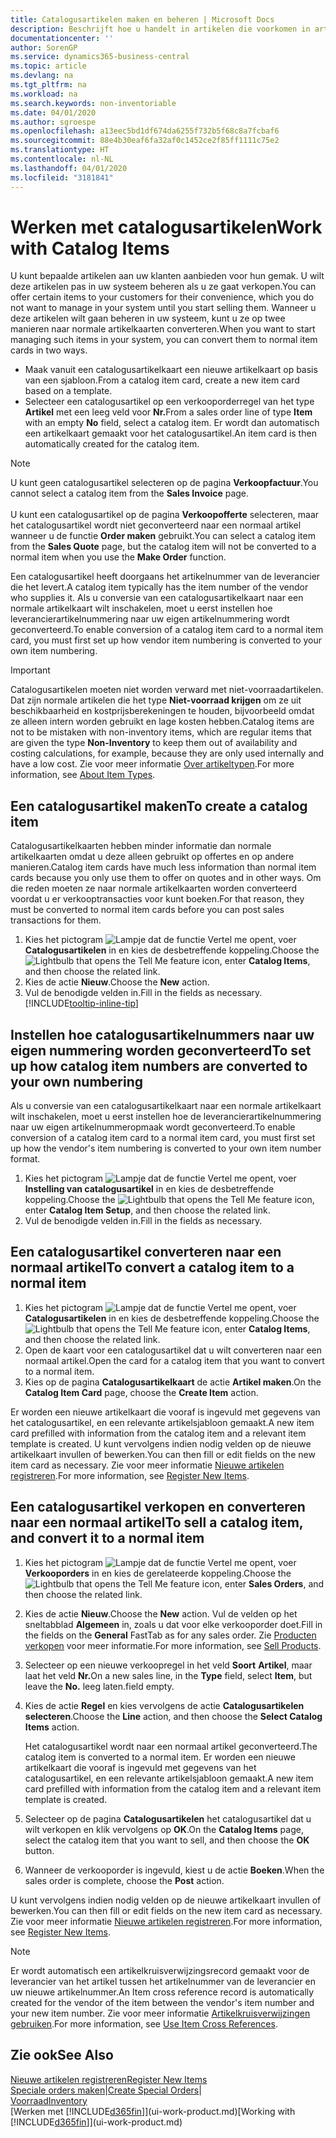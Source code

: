```yaml
---
title: Catalogusartikelen maken en beheren | Microsoft Docs
description: Beschrijft hoe u handelt in artikelen die voorkomen in artikellijsten van uw leveranciers, maar niet in uw eigen artikellijsten.
documentationcenter: ''
author: SorenGP
ms.service: dynamics365-business-central
ms.topic: article
ms.devlang: na
ms.tgt_pltfrm: na
ms.workload: na
ms.search.keywords: non-inventoriable
ms.date: 04/01/2020
ms.author: sgroespe
ms.openlocfilehash: a13eec5bd1df674da6255f732b5f68c8a7fcbaf6
ms.sourcegitcommit: 88e4b30eaf6fa32af0c1452ce2f85ff1111c75e2
ms.translationtype: HT
ms.contentlocale: nl-NL
ms.lasthandoff: 04/01/2020
ms.locfileid: "3181841"
---
```

# <a name="work-with-catalog-items"></a><span data-ttu-id="1525c-103">Werken met catalogusartikelen</span><span class="sxs-lookup"><span data-stu-id="1525c-103">Work with Catalog Items</span></span>
<span data-ttu-id="1525c-104">U kunt bepaalde artikelen aan uw klanten aanbieden voor hun gemak. U wilt deze artikelen pas in uw systeem beheren als u ze gaat verkopen.</span><span class="sxs-lookup"><span data-stu-id="1525c-104">You can offer certain items to your customers for their convenience, which you do not want to manage in your system until you start selling them.</span></span> <span data-ttu-id="1525c-105">Wanneer u deze artikelen wilt gaan beheren in uw systeem, kunt u ze op twee manieren naar normale artikelkaarten converteren.</span><span class="sxs-lookup"><span data-stu-id="1525c-105">When you want to start managing such items in your system, you can convert them to normal item cards in two ways.</span></span>

* <span data-ttu-id="1525c-106">Maak vanuit een catalogusartikelkaart een nieuwe artikelkaart op basis van een sjabloon.</span><span class="sxs-lookup"><span data-stu-id="1525c-106">From a catalog item card, create a new item card based on a template.</span></span>
* <span data-ttu-id="1525c-107">Selecteer een catalogusartikel op een verkooporderregel van het type **Artikel** met een leeg veld voor **Nr.**</span><span class="sxs-lookup"><span data-stu-id="1525c-107">From a sales order line of type **Item** with an empty **No** field, select a catalog item.</span></span> <span data-ttu-id="1525c-108">Er wordt dan automatisch een artikelkaart gemaakt voor het catalogusartikel.</span><span class="sxs-lookup"><span data-stu-id="1525c-108">An item card is then automatically created for the catalog item.</span></span>

> [!NOTE]  
> <span data-ttu-id="1525c-109">U kunt geen catalogusartikel selecteren op de pagina **Verkoopfactuur**.</span><span class="sxs-lookup"><span data-stu-id="1525c-109">You cannot select a catalog item from the **Sales Invoice** page.</span></span><br /><br />
> <span data-ttu-id="1525c-110">U kunt een catalogusartikel op de pagina **Verkoopofferte** selecteren, maar het catalogusartikel wordt niet geconverteerd naar een normaal artikel wanneer u de functie **Order maken** gebruikt.</span><span class="sxs-lookup"><span data-stu-id="1525c-110">You can select a catalog item from the **Sales Quote** page, but the catalog item will not be converted to a normal item when you use the **Make Order** function.</span></span>

<span data-ttu-id="1525c-111">Een catalogusartikel heeft doorgaans het artikelnummer van de leverancier die het levert.</span><span class="sxs-lookup"><span data-stu-id="1525c-111">A catalog item typically has the item number of the vendor who supplies it.</span></span> <span data-ttu-id="1525c-112">Als u conversie van een catalogusartikelkaart naar een normale artikelkaart wilt inschakelen, moet u eerst instellen hoe leverancierartikelnummering naar uw eigen artikelnummering wordt geconverteerd.</span><span class="sxs-lookup"><span data-stu-id="1525c-112">To enable conversion of a catalog item card to a normal item card, you must first set up how vendor item numbering is converted to your own item numbering.</span></span>   

> [!Important]
> <span data-ttu-id="1525c-113">Catalogusartikelen moeten niet worden verward met niet-voorraadartikelen. Dat zijn normale artikelen die het type **Niet-voorraad krijgen** om ze uit beschikbaarheid en kostprijsberekeningen te houden, bijvoorbeeld omdat ze alleen intern worden gebruikt en lage kosten hebben.</span><span class="sxs-lookup"><span data-stu-id="1525c-113">Catalog items are not to be mistaken with non-inventory items, which are regular items that are given the type **Non-Inventory** to keep them out of availability and costing calculations, for example, because they are only used internally and have a low cost.</span></span> <span data-ttu-id="1525c-114">Zie voor meer informatie [Over artikeltypen](inventory-about-item-types.md).</span><span class="sxs-lookup"><span data-stu-id="1525c-114">For more information, see [About Item Types](inventory-about-item-types.md).</span></span>

## <a name="to-create-a-catalog-item"></a><span data-ttu-id="1525c-115">Een catalogusartikel maken</span><span class="sxs-lookup"><span data-stu-id="1525c-115">To create a catalog item</span></span>
<span data-ttu-id="1525c-116">Catalogusartikelkaarten hebben minder informatie dan normale artikelkaarten omdat u deze alleen gebruikt op offertes en op andere manieren.</span><span class="sxs-lookup"><span data-stu-id="1525c-116">Catalog item cards have much less information than normal item cards because you only use them to offer on quotes and in other ways.</span></span> <span data-ttu-id="1525c-117">Om die reden moeten ze naar normale artikelkaarten worden converteerd voordat u er verkooptransacties voor kunt boeken.</span><span class="sxs-lookup"><span data-stu-id="1525c-117">For that reason, they must be converted to normal item cards before you can post sales transactions for them.</span></span>

1. <span data-ttu-id="1525c-118">Kies het pictogram ![Lampje dat de functie Vertel me opent](media/ui-search/search_small.png "Vertel me wat u wilt doen"), voer **Catalogusartikelen** in en kies de desbetreffende koppeling.</span><span class="sxs-lookup"><span data-stu-id="1525c-118">Choose the ![Lightbulb that opens the Tell Me feature](media/ui-search/search_small.png "Tell me what you want to do") icon, enter **Catalog Items**, and then choose the related link.</span></span>
2. <span data-ttu-id="1525c-119">Kies de actie **Nieuw**.</span><span class="sxs-lookup"><span data-stu-id="1525c-119">Choose the **New** action.</span></span>
3. <span data-ttu-id="1525c-120">Vul de benodigde velden in.</span><span class="sxs-lookup"><span data-stu-id="1525c-120">Fill in the fields as necessary.</span></span> [!INCLUDE[tooltip-inline-tip](includes/tooltip-inline-tip_md.md)]

## <a name="to-set-up-how-catalog-item-numbers-are-converted-to-your-own-numbering"></a><span data-ttu-id="1525c-121">Instellen hoe catalogusartikelnummers naar uw eigen nummering worden geconverteerd</span><span class="sxs-lookup"><span data-stu-id="1525c-121">To set up how catalog item numbers are converted to your own numbering</span></span>
<span data-ttu-id="1525c-122">Als u conversie van een catalogusartikelkaart naar een normale artikelkaart wilt inschakelen, moet u eerst instellen hoe de leverancierartikelnummering naar uw eigen artikelnummeropmaak wordt geconverteerd.</span><span class="sxs-lookup"><span data-stu-id="1525c-122">To enable conversion of a catalog item card to a normal item card, you must first set up how the vendor's item numbering is converted to your own item number format.</span></span>

1. <span data-ttu-id="1525c-123">Kies het pictogram ![Lampje dat de functie Vertel me opent](media/ui-search/search_small.png "Vertel me wat u wilt doen"), voer **Instelling van catalogusartikel** in en kies de desbetreffende koppeling.</span><span class="sxs-lookup"><span data-stu-id="1525c-123">Choose the ![Lightbulb that opens the Tell Me feature](media/ui-search/search_small.png "Tell me what you want to do") icon, enter **Catalog Item Setup**, and then choose the related link.</span></span>
2. <span data-ttu-id="1525c-124">Vul de benodigde velden in.</span><span class="sxs-lookup"><span data-stu-id="1525c-124">Fill in the fields as necessary.</span></span>

## <a name="to-convert-a-catalog-item-to-a-normal-item"></a><span data-ttu-id="1525c-125">Een catalogusartikel converteren naar een normaal artikel</span><span class="sxs-lookup"><span data-stu-id="1525c-125">To convert a catalog item to a normal item</span></span>
1. <span data-ttu-id="1525c-126">Kies het pictogram ![Lampje dat de functie Vertel me opent](media/ui-search/search_small.png "Vertel me wat u wilt doen"), voer **Catalogusartikelen** in en kies de desbetreffende koppeling.</span><span class="sxs-lookup"><span data-stu-id="1525c-126">Choose the ![Lightbulb that opens the Tell Me feature](media/ui-search/search_small.png "Tell me what you want to do") icon, enter **Catalog Items**, and then choose the related link.</span></span>
2. <span data-ttu-id="1525c-127">Open de kaart voor een catalogusartikel dat u wilt converteren naar een normaal artikel.</span><span class="sxs-lookup"><span data-stu-id="1525c-127">Open the card for a catalog item that you want to convert to a normal item.</span></span>
3. <span data-ttu-id="1525c-128">Kies op de pagina **Catalogusartikelkaart** de actie **Artikel maken**.</span><span class="sxs-lookup"><span data-stu-id="1525c-128">On the **Catalog Item Card** page, choose the **Create Item** action.</span></span>

<span data-ttu-id="1525c-129">Er worden een nieuwe artikelkaart die vooraf is ingevuld met gegevens van het catalogusartikel, en een relevante artikelsjabloon gemaakt.</span><span class="sxs-lookup"><span data-stu-id="1525c-129">A new item card prefilled with information from the catalog item and a relevant item template is created.</span></span> <span data-ttu-id="1525c-130">U kunt vervolgens indien nodig velden op de nieuwe artikelkaart invullen of bewerken.</span><span class="sxs-lookup"><span data-stu-id="1525c-130">You can then fill or edit fields on the new item card as necessary.</span></span> <span data-ttu-id="1525c-131">Zie voor meer informatie [Nieuwe artikelen registreren](inventory-how-register-new-items.md).</span><span class="sxs-lookup"><span data-stu-id="1525c-131">For more information, see [Register New Items](inventory-how-register-new-items.md).</span></span>

## <a name="to-sell-a-catalog-item-and-convert-it-to-a-normal-item"></a><span data-ttu-id="1525c-132">Een catalogusartikel verkopen en converteren naar een normaal artikel</span><span class="sxs-lookup"><span data-stu-id="1525c-132">To sell a catalog item, and convert it to a normal item</span></span>
1. <span data-ttu-id="1525c-133">Kies het pictogram ![Lampje dat de functie Vertel me opent](media/ui-search/search_small.png "Vertel me wat u wilt doen"), voer **Verkooporders** in en kies de gerelateerde koppeling.</span><span class="sxs-lookup"><span data-stu-id="1525c-133">Choose the ![Lightbulb that opens the Tell Me feature](media/ui-search/search_small.png "Tell me what you want to do") icon, enter **Sales Orders**, and then choose the related link.</span></span>
2. <span data-ttu-id="1525c-134">Kies de actie **Nieuw**.</span><span class="sxs-lookup"><span data-stu-id="1525c-134">Choose the **New** action.</span></span> <span data-ttu-id="1525c-135">Vul de velden op het sneltabblad **Algemeen** in, zoals u dat voor elke verkooporder doet.</span><span class="sxs-lookup"><span data-stu-id="1525c-135">Fill in the fields on the **General** FastTab as for any sales order.</span></span> <span data-ttu-id="1525c-136">Zie [Producten verkopen](sales-how-sell-products.md) voor meer informatie.</span><span class="sxs-lookup"><span data-stu-id="1525c-136">For more information, see [Sell Products](sales-how-sell-products.md).</span></span>
3. <span data-ttu-id="1525c-137">Selecteer op een nieuwe verkoopregel in het veld **Soort** **Artikel**, maar laat het veld **Nr.**</span><span class="sxs-lookup"><span data-stu-id="1525c-137">On a new sales line, in the **Type** field, select **Item**, but leave the **No.**</span></span> <span data-ttu-id="1525c-138">leeg laten.</span><span class="sxs-lookup"><span data-stu-id="1525c-138">field empty.</span></span>
4. <span data-ttu-id="1525c-139">Kies de actie **Regel** en kies vervolgens de actie **Catalogusartikelen selecteren**.</span><span class="sxs-lookup"><span data-stu-id="1525c-139">Choose the **Line** action, and then choose the **Select Catalog Items** action.</span></span>

    <span data-ttu-id="1525c-140">Het catalogusartikel wordt naar een normaal artikel geconverteerd.</span><span class="sxs-lookup"><span data-stu-id="1525c-140">The catalog item is converted to a normal item.</span></span> <span data-ttu-id="1525c-141">Er worden een nieuwe artikelkaart die vooraf is ingevuld met gegevens van het catalogusartikel, en een relevante artikelsjabloon gemaakt.</span><span class="sxs-lookup"><span data-stu-id="1525c-141">A new item card prefilled with information from the catalog item and a relevant item template is created.</span></span>
5. <span data-ttu-id="1525c-142">Selecteer op de pagina **Catalogusartikelen** het catalogusartikel dat u wilt verkopen en klik vervolgens op **OK**.</span><span class="sxs-lookup"><span data-stu-id="1525c-142">On the **Catalog Items** page, select the catalog item that you want to sell, and then choose the **OK** button.</span></span>
6. <span data-ttu-id="1525c-143">Wanneer de verkooporder is ingevuld, kiest u de actie **Boeken**.</span><span class="sxs-lookup"><span data-stu-id="1525c-143">When the sales order is complete, choose the **Post** action.</span></span>

<span data-ttu-id="1525c-144">U kunt vervolgens indien nodig velden op de nieuwe artikelkaart invullen of bewerken.</span><span class="sxs-lookup"><span data-stu-id="1525c-144">You can then fill or edit fields on the new item card as necessary.</span></span> <span data-ttu-id="1525c-145">Zie voor meer informatie [Nieuwe artikelen registreren](inventory-how-register-new-items.md).</span><span class="sxs-lookup"><span data-stu-id="1525c-145">For more information, see [Register New Items](inventory-how-register-new-items.md).</span></span>

> [!NOTE]  
>   <span data-ttu-id="1525c-146">Er wordt automatisch een artikelkruisverwijzingsrecord gemaakt voor de leverancier van het artikel tussen het artikelnummer van de leverancier en uw nieuwe artikelnummer.</span><span class="sxs-lookup"><span data-stu-id="1525c-146">An Item cross reference record is automatically created for the vendor of the item between the vendor's item number and your new item number.</span></span> <span data-ttu-id="1525c-147">Zie voor meer informatie [Artikelkruisverwijzingen gebruiken](inventory-how-use-item-cross-refs.md).</span><span class="sxs-lookup"><span data-stu-id="1525c-147">For more information, see [Use Item Cross References](inventory-how-use-item-cross-refs.md).</span></span>

## <a name="see-also"></a><span data-ttu-id="1525c-148">Zie ook</span><span class="sxs-lookup"><span data-stu-id="1525c-148">See Also</span></span>
[<span data-ttu-id="1525c-149">Nieuwe artikelen registreren</span><span class="sxs-lookup"><span data-stu-id="1525c-149">Register New Items</span></span>](inventory-how-register-new-items.md)  
<span data-ttu-id="1525c-150">[Speciale orders maken](sales-how-to-create-special-orders.md)|</span><span class="sxs-lookup"><span data-stu-id="1525c-150">[Create Special Orders](sales-how-to-create-special-orders.md)|</span></span>  
[<span data-ttu-id="1525c-151">Voorraad</span><span class="sxs-lookup"><span data-stu-id="1525c-151">Inventory</span></span>](inventory-manage-inventory.md)  
<span data-ttu-id="1525c-152">[Werken met [!INCLUDE[d365fin](includes/d365fin_md.md)]](ui-work-product.md)</span><span class="sxs-lookup"><span data-stu-id="1525c-152">[Working with [!INCLUDE[d365fin](includes/d365fin_md.md)]](ui-work-product.md)</span></span>
